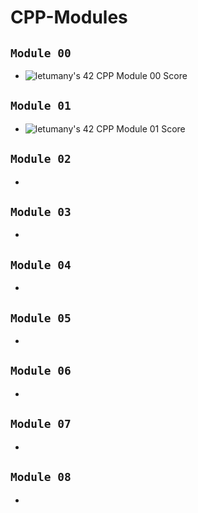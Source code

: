 # CPP-Modules

##  `Module 00` 
  - ![letumany's 42 CPP Module 00 Score](https://badge42.vercel.app/api/v2/cl1l8hert000609l6rjl6rx6o/project/2577455)
## `Module 01`
  - ![letumany's 42 CPP Module 01 Score](https://badge42.vercel.app/api/v2/cl1l8hert000609l6rjl6rx6o/project/2578343)
## `Module 02` 
  - 
## `Module 03`
  - 
## `Module 04`
  - 
## `Module 05`
  - 
## `Module 06`
  - 
## `Module 07`
  - 
## `Module 08`
  - 
